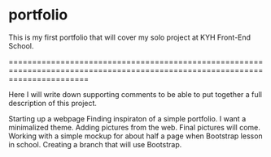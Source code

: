# portfolio
This is my first portfolio that will cover my solo project at KYH Front-End School. 

=============================================================================================================================

Here I will write down supporting comments to be able to put together a full description of this project.

  Starting up a webpage
  Finding inspiraton of a simple portfolio. I want a minimalized theme.
  Adding pictures from the web. Final pictures will come.
  Working with a simple mockup for about half a page when Bootstrap lesson in school.
  Creating a branch that will use Bootstrap.
